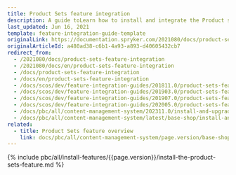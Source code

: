 ```yaml
---
title: Product Sets feature integration
description: A guide toLearn how to install and integrate the Product sets feature into your Spryker projects.
last_updated: Jun 16, 2021
template: feature-integration-guide-template
originalLink: https://documentation.spryker.com/2021080/docs/product-sets-feature-integration
originalArticleId: a480ad38-c6b1-4a93-a893-d40605432cb7
redirect_from:
  - /2021080/docs/product-sets-feature-integration
  - /2021080/docs/en/product-sets-feature-integration
  - /docs/product-sets-feature-integration
  - /docs/en/product-sets-feature-integration
  - /docs/scos/dev/feature-integration-guides/201811.0/product-sets-feature-integration.html
  - /docs/scos/dev/feature-integration-guides/201903.0/product-sets-feature-integration.html
  - /docs/scos/dev/feature-integration-guides/201907.0/product-sets-feature-integration.html
  - /docs/scos/dev/feature-integration-guides/202005.0/product-sets-feature-integration.html
  - /docs/pbc/all/content-management-system/202311.0/install-and-upgrade/install-features/install-the-product-sets-feature.html
  - /docs/pbc/all/content-management-system/latest/base-shop/install-and-upgrade/install-features/install-the-product-sets-feature.html
related:
  - title: Product Sets feature overview
    link: docs/pbc/all/content-management-system/page.version/base-shop/product-sets-feature-overview.html
---
```


{% include pbc/all/install-features/{{page.version}}/install-the-product-sets-feature.md %} <!-- To edit, see /_includes/pbc/all/install-features/202311.0/install-the-product-sets-feature.md -->
